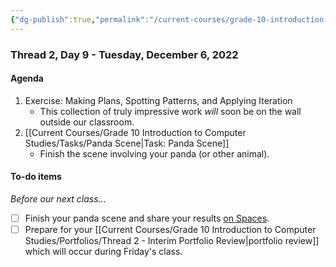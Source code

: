 ```yaml
---
{"dg-publish":true,"permalink":"/current-courses/grade-10-introduction-to-computer-studies/section-1/thread-2/day-9/","dgHomeLink":false}
---
```


### Thread 2, Day 9 - Tuesday, December 6, 2022
#### Agenda

1. Exercise: Making Plans, Spotting Patterns, and Applying Iteration
	- This collection of truly impressive work *will* soon be on the wall outside our classroom.
2. [[Current Courses/Grade 10 Introduction to Computer Studies/Tasks/Panda Scene|Task: Panda Scene]]
	- Finish the scene involving your panda (or other animal).

#### To-do items
*Before our next class...*

- [ ] Finish your panda scene and share your results [on Spaces](https://ca.spacesedu.com/).
- [ ] Prepare for your [[Current Courses/Grade 10 Introduction to Computer Studies/Portfolios/Thread 2 - Interim Portfolio Review|portfolio review]] which will occur during Friday's class.